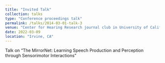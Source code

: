 ```yaml
---
title: "Invited Talk"
collection: talks
type: "Conference proceedings talk"
permalink: /talks/2014-03-01-talk-3
venue: "Center for Hearing Research journal club in University of California, Irvine"
date: 2022-03-09
location: "Irvine, CA"
---
```


Talk on “The MirrorNet: Learning Speech Production and Perception through Sensorimotor
Interactions”
